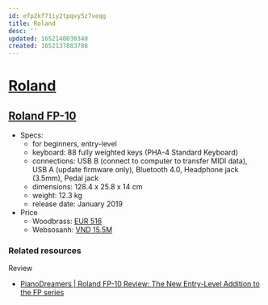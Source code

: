```yaml
---
id: efp2kf71iy2tpqvy5z7veqg
title: Roland
desc: ''
updated: 1652140030340
created: 1652137883788
---
```

# [Roland](https://www.roland.com/global/)

## [Roland FP-10](https://www.roland.com/global/products/fp-10/)

- Specs: 
    - for beginners, entry-level
    - keyboard: 88 fully weighted keys (PHA-4 Standard Keyboard)
    - connections: USB B (connect to computer to transfer MIDI data), USB A (update firmware only), Bluetooth 4.0, Headphone jack (3.5mm), Pedal jack
    - dimensions: 128.4 x 25.8 x 14 cm
    - weight: 12.3 kg
    - release date: January 2019
- Price
    - Woodbrass: [EUR 516](https://www.woodbrass.com/pianos-numeriques-portables-roland-fp-10-p293994.html)
    - Websosanh: [VND 15.5M](https://websosanh.vn/dan-piano-dien-roland-fp-10/1050001947/so-sanh.htm)

### Related resources

Review
- [PianoDreamers | Roland FP-10 Review: The New Entry-Level Addition to the FP series](https://www.pianodreamers.com/roland-fp10-review/)